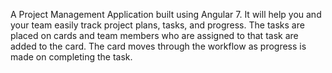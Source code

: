 A Project Management Application built using Angular 7.
It will help you and your team easily track project plans, tasks, and progress. The tasks are placed on cards and team members who are assigned to that task are added to the card. The card moves through the workflow as progress is made on completing the task.
